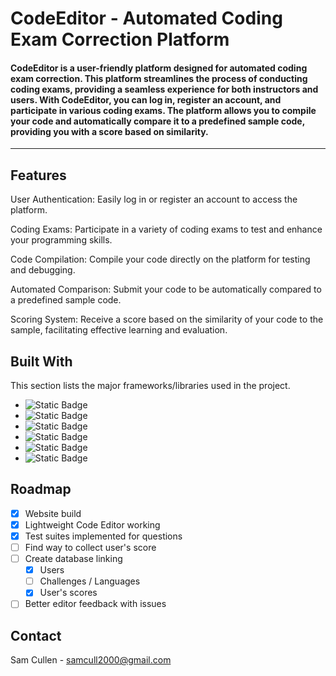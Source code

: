 # CodeEditor - Automated Coding Exam Correction Platform
#### CodeEditor is a user-friendly platform designed for automated coding exam correction. This platform streamlines the process of conducting coding exams, providing a seamless experience for both instructors and users. With CodeEditor, you can log in, register an account, and participate in various coding exams. The platform allows you to compile your code and automatically compare it to a predefined sample code, providing you with a score based on similarity.
--------------------------------------------------------------------------------------------------------------------------------------------------------------------
## Features
User Authentication: Easily log in or register an account to access the platform.

Coding Exams: Participate in a variety of coding exams to test and enhance your programming skills.

Code Compilation: Compile your code directly on the platform for testing and debugging.

Automated Comparison: Submit your code to be automatically compared to a predefined sample code.

Scoring System: Receive a score based on the similarity of your code to the sample, facilitating effective learning and evaluation.

## Built With
This section lists the major frameworks/libraries used in the project. 
* ![Static Badge](https://img.shields.io/badge/HTML-red)
* ![Static Badge](https://img.shields.io/badge/CSS-blue)
* ![Static Badge](https://img.shields.io/badge/JAVASCRIPT-orange)
* ![Static Badge](https://img.shields.io/badge/PYTHON-blue)
* ![Static Badge](https://img.shields.io/badge/MongoDB-darkgreen)
* ![Static Badge](https://img.shields.io/badge/NETLIFY-skyblue)


## Roadmap

- [x] Website build
- [x] Lightweight Code Editor working
- [x] Test suites implemented for questions  
- [ ] Find way to collect user's score
- [ ] Create database linking 
    - [x] Users
    - [ ] Challenges / Languages
    - [x] User's scores
- [ ] Better editor feedback with issues

## Contact

Sam Cullen - samcull2000@gmail.com
